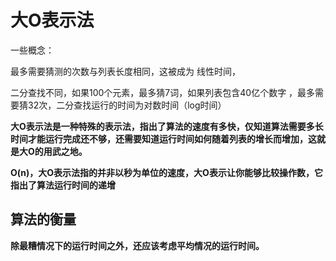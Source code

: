 # 大O表示法

一些概念：

最多需要猜测的次数与列表长度相同，这被成为 线性时间，

二分查找不同，如果100个元素，最多猜7词，如果列表包含40亿个数字 ，最多需要猜32次，二分查找运行的时间为对数时间（log时间）

**大O表示法是一种特殊的表示法，指出了算法的速度有多快，仅知道算法需要多长时间才能运行完成还不够，还需要知道运行时间如何随着列表的增长而增加，这就是大O的用武之地。**

**O\(n\)，大O表示法指的并非以秒为单位的速度，大O表示让你能够比较操作数，它指出了算法运行时间的递增**

## 算法的衡量

**除最糟情况下的运行时间之外，还应该考虑平均情况的运行时间。**





